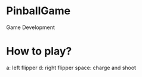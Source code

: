 # PinballGame
 Game Development

# How to play?
a: left flipper
d: right flipper
space: charge and shoot